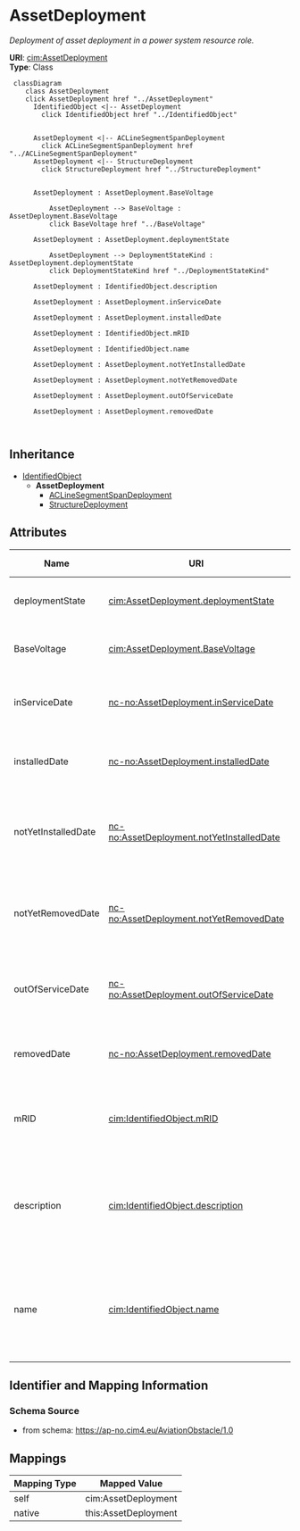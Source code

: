 # AssetDeployment


_Deployment of asset deployment in a power system resource role._





**URI**: [cim:AssetDeployment](https://cim.ucaiug.io/ns#AssetDeployment)<br />
**Type**: Class




```mermaid
 classDiagram
    class AssetDeployment
    click AssetDeployment href "../AssetDeployment"
      IdentifiedObject <|-- AssetDeployment
        click IdentifiedObject href "../IdentifiedObject"
      

      AssetDeployment <|-- ACLineSegmentSpanDeployment
        click ACLineSegmentSpanDeployment href "../ACLineSegmentSpanDeployment"
      AssetDeployment <|-- StructureDeployment
        click StructureDeployment href "../StructureDeployment"
      
      
      AssetDeployment : AssetDeployment.BaseVoltage
        
          AssetDeployment --> BaseVoltage : AssetDeployment.BaseVoltage
          click BaseVoltage href "../BaseVoltage"
        
      AssetDeployment : AssetDeployment.deploymentState
        
          AssetDeployment --> DeploymentStateKind : AssetDeployment.deploymentState
          click DeploymentStateKind href "../DeploymentStateKind"
        
      AssetDeployment : IdentifiedObject.description
        
      AssetDeployment : AssetDeployment.inServiceDate
        
      AssetDeployment : AssetDeployment.installedDate
        
      AssetDeployment : IdentifiedObject.mRID
        
      AssetDeployment : IdentifiedObject.name
        
      AssetDeployment : AssetDeployment.notYetInstalledDate
        
      AssetDeployment : AssetDeployment.notYetRemovedDate
        
      AssetDeployment : AssetDeployment.outOfServiceDate
        
      AssetDeployment : AssetDeployment.removedDate
        
      
```





## Inheritance
* [IdentifiedObject](IdentifiedObject.md)
    * **AssetDeployment**
        * [ACLineSegmentSpanDeployment](ACLineSegmentSpanDeployment.md)
        * [StructureDeployment](StructureDeployment.md)



## Attributes


| Name | URI | Cardinality and Range | Description | Inheritance |
| ---  | --- | --- | --- | --- |
| deploymentState | [cim:AssetDeployment.deploymentState](https://cim.ucaiug.io/ns#AssetDeployment.deploymentState) | 0..1 <br />  [DeploymentStateKind](DeploymentStateKind.md)  | Current deployment state of asset | direct |
| BaseVoltage | [cim:AssetDeployment.BaseVoltage](https://cim.ucaiug.io/ns#AssetDeployment.BaseVoltage) | 0..1 <br />  [BaseVoltage](BaseVoltage.md)  | The associated Base Voltage | direct |
| inServiceDate | [nc-no:AssetDeployment.inServiceDate](http://cim4.eu/ns/nc-no#AssetDeployment.inServiceDate) | 0..1 <br />  datetime  | Date and time asset was most recently put in service | direct |
| installedDate | [nc-no:AssetDeployment.installedDate](http://cim4.eu/ns/nc-no#AssetDeployment.installedDate) | 0..1 <br />  datetime  | Date and time asset was most recently installed | direct |
| notYetInstalledDate | [nc-no:AssetDeployment.notYetInstalledDate](http://cim4.eu/ns/nc-no#AssetDeployment.notYetInstalledDate) | 0..1 <br />  datetime  | Date and time of asset deployment transition to not yet installed | direct |
| notYetRemovedDate | [nc-no:AssetDeployment.notYetRemovedDate](http://cim4.eu/ns/nc-no#AssetDeployment.notYetRemovedDate) | 0..1 <br />  datetime  | Date and time of asset deployment transition to not yet removed | direct |
| outOfServiceDate | [nc-no:AssetDeployment.outOfServiceDate](http://cim4.eu/ns/nc-no#AssetDeployment.outOfServiceDate) | 0..1 <br />  datetime  | Date and time asset was most recently taken out of service | direct |
| removedDate | [nc-no:AssetDeployment.removedDate](http://cim4.eu/ns/nc-no#AssetDeployment.removedDate) | 0..1 <br />  datetime  | Date and time asset was most recently removed | direct |
| mRID | [cim:IdentifiedObject.mRID](https://cim.ucaiug.io/ns#IdentifiedObject.mRID) | 0..1 <br />  string  | Master resource identifier issued by a model authority | [IdentifiedObject](IdentifiedObject.md) |
| description | [cim:IdentifiedObject.description](https://cim.ucaiug.io/ns#IdentifiedObject.description) | 0..1 <br />  string  | The description is a free human readable text describing or naming the object | [IdentifiedObject](IdentifiedObject.md) |
| name | [cim:IdentifiedObject.name](https://cim.ucaiug.io/ns#IdentifiedObject.name) | 0..1 <br />  string  | The name is any free human readable and possibly non unique text naming the o... | [IdentifiedObject](IdentifiedObject.md) |









## Identifier and Mapping Information







### Schema Source


* from schema: https://ap-no.cim4.eu/AviationObstacle/1.0





## Mappings

| Mapping Type | Mapped Value |
| ---  | ---  |
| self | cim:AssetDeployment |
| native | this:AssetDeployment |





